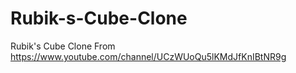 # Rubik-s-Cube-Clone
Rubik's Cube Clone From https://www.youtube.com/channel/UCzWUoQu5lKMdJfKnIBtNR9g
